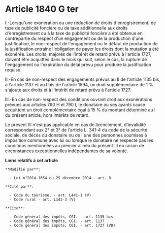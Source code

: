 # Article 1840 G ter

I.-Lorsqu'une exonération ou une réduction de droits d'enregistrement, de taxe de publicité foncière ou de taxe additionnelle
aux droits d'enregistrement ou à la taxe de publicité foncière a été obtenue en contrepartie du respect d'un engagement ou de
la production d'une justification, le non-respect de l'engagement ou le défaut de production de la justification entraîne
l'obligation de payer les droits dont la mutation a été exonérée. Les droits, majorés de l'intérêt de retard prévu à
l'article 1727, doivent être acquittés dans le mois qui suit, selon le cas, la rupture de l'engagement ou l'expiration du
délai prévu pour produire la justification requise. 

II.-En cas de non-respect des engagements prévus au II de l'article 1135 bis, à l'article 1137 et au I bis de l'article 1594,
un droit supplémentaire de 1 % s'ajoute aux droits et à l'intérêt de retard prévu à l'article 1727.

III.-En cas de non-respect des conditions ouvrant droit aux exonérations prévues aux articles 790 H et 790 I, le donataire ou
ses ayants cause acquittent un droit complémentaire égal à 15 % du montant déterminé au I du présent article, hors intérêts
de retard. 

Le présent III n'est pas applicable en cas de licenciement, d'invalidité correspondant aux 2° et 3° de l'article L. 341-4 du
code de la sécurité sociale, de décès du donataire ou de l'une des personnes soumises à imposition commune avec lui ou
lorsque le donataire ne respecte pas les conditions mentionnées au premier alinéa du présent III en raison de circonstances
exceptionnelles indépendantes de sa volonté.

**Liens relatifs à cet article**

	**Modifié par**:

	  - Loi n°2014-1654 du 29 décembre 2014 - art. 8

	**Cité par**:

	  - Code du tourisme. - art. L441-1 (V)
	  - Code rural - art. L142-3 (V)

	**Cite**:

	  - Code général des impôts, CGI. - art. 1135 bis
	  - Code général des impôts, CGI. - art. 1137
	  - Code général des impôts, CGI. - art. 1727 (VD)
